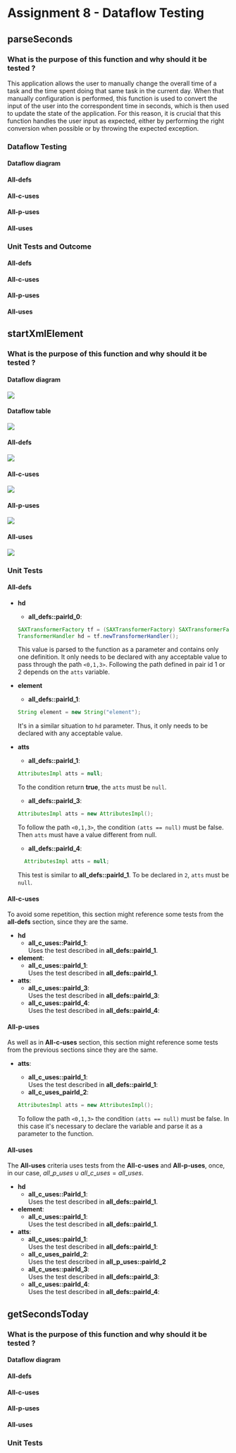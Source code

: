 # Assignment 8 - Dataflow Testing

## parseSeconds 

### What is the purpose of this function and why should it be tested ?

This application allows the user to manually change the overall time of a task and the time spent doing that same task in the current day. When that manually configuration is performed, this function is used to convert the input of the user into the correspondent time in seconds, which is then used to update the state of the application. For this reason, it is crucial that this function handles the user input as expected, either by performing the right conversion when possible or by throwing the expected exception. 

### Dataflow Testing
<!-- for each variable. We are interesting in seeing a tabular summary for each variable, as the one presented in lecture #9 and all paths for each coverage criteria: all-defs, all-c-uses, all-p-uses, and all-uses.-->
#### Dataflow diagram 

#### All-defs 

#### All-c-uses 

#### All-p-uses 

#### All-uses 

### Unit Tests and Outcome
<!-- for each coverage criteria -->

#### All-defs 

#### All-c-uses 

#### All-p-uses 

#### All-uses 

## startXmlElement

<!-- xuliane -->

### What is the purpose of this function and why should it be tested ?
<!-- Why test this function? AKA copy paste -->
#### Dataflow diagram 

![](./images/diagram_startXmlElement.png)

#### Dataflow table 

![](./images/tables_startXmlElement.png)

#### All-defs 
![](./images/alldefs-startXmlElement.png)

#### All-c-uses 
![](./images/allcuses_startXmlElement.png)
#### All-p-uses 
![](./images/allpuses_startXmlElement.png)

#### All-uses 
![](./images/alluses_startXmlElement.png)

### Unit Tests
<!-- for each coverage criteria -->
#### All-defs 
- **hd**
  - **all_defs::pairId_0**:   

  ```java
  SAXTransformerFactory tf = (SAXTransformerFactory) SAXTransformerFactory.newInstance();
  TransformerHandler hd = tf.newTransformerHandler();
  ```` 

  This value is parsed to the function as a parameter and contains only one definition. It only needs to be declared with any acceptable value to pass through the path `<0,1,3>`. Following the path defined in pair id 1 or 2 depends on the `atts` variable.

- **element**
  - **all_defs::pairId_1**: 
  ```java
  String element = new String("element"); 
  ```

  It's in a similar situation to `hd` parameter. Thus, it only needs to be declared with any acceptable value.

- **atts**

  - **all_defs::pairId_1**: 

  ```java 
  AttributesImpl atts = null; 
  ```

  To the condition return **true**, the `atts` must be `null`. 
  - **all_defs::pairId_3**:  

  ```java
  AttributesImpl atts = new AttributesImpl();
  ```

  To follow the path `<0,1,3>`, the condition `(atts == null)` must be false. Then `atts` must have a value different from null.
    - **all_defs::pairId_4**: 

    ```java
      AttributesImpl atts = null; 
    ```
    This test is similar to **all_defs::pairId_1**. To be declared in `2`, `atts` must be `null`. 
#### All-c-uses
To avoid some repetition, this section might reference some tests from the **all-defs** section, since they are the same. 

- **hd**
  - **all_c_uses::PairId_1**:   
  Uses the test described in **all_defs::pairId_1**. 
- **element**: 
  - **all_c_uses::pairId_1**:   
  Uses the test described in **all_defs::pairId_1**. 
- **atts**: 
  - **all_c_uses::pairId_3**:  
  Uses the test described in **all_defs::pairId_3**: 
  - **all_c_uses::pairId_4**:   
  Uses the test described in **all_defs::pairId_4**: 


#### All-p-uses
As well as in **All-c-uses** section, this section might reference some tests from the previous sections since they are the same. 

- **atts**: 
  - **all_c_uses::pairId_1**:  
  Uses the test described in **all_defs::pairId_1**: 
  - **all_c_uses_pairId_2**:    
  ```java
  AttributesImpl atts = new AttributesImpl();
  ```   

  To follow the path `<0,1,3>` the condition `(atts == null)` must be false. In this case it's necessary to declare the variable and parse it as a parameter to the function.  
#### All-uses

The **All-uses** criteria uses tests from the **All-c-uses** and **All-p-uses**, once, in our case, $all\_p\_uses\cup all\_c\_uses = all\_uses$. 

- **hd**
  - **all_c_uses::PairId_1**:   
  Uses the test described in **all_defs::pairId_1**. 
- **element**: 
  - **all_c_uses::pairId_1**:   
  Uses the test described in **all_defs::pairId_1**. 
- **atts**: 
  - **all_c_uses::pairId_1**:  
  Uses the test described in **all_defs::pairId_1**: 
  - **all_c_uses_pairId_2**:    
  Uses the test described in **all_p_uses::pairId_2** 
  - **all_c_uses::pairId_3**:  
  Uses the test described in **all_defs::pairId_3**: 
  - **all_c_uses::pairId_4**:   
  Uses the test described in **all_defs::pairId_4**: 


## getSecondsToday 

### What is the purpose of this function and why should it be tested ?
<!-- Why test this function? AKA copy paste --> 

#### Dataflow diagram 

#### All-defs 

#### All-c-uses 

#### All-p-uses 

#### All-uses 

### Unit Tests
<!-- for each coverage criteria -->
